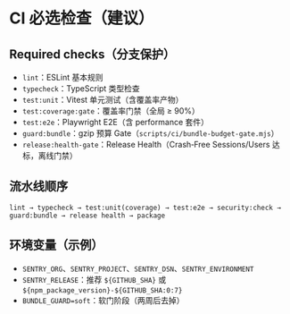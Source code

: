 # CI 必选检查（建议）

## Required checks（分支保护）

- `lint`：ESLint 基本规则
- `typecheck`：TypeScript 类型检查
- `test:unit`：Vitest 单元测试（含覆盖率产物）
- `test:coverage:gate`：覆盖率门禁（全局 ≥ 90%）
- `test:e2e`：Playwright E2E（含 performance 套件）
- `guard:bundle`：gzip 预算 Gate（`scripts/ci/bundle-budget-gate.mjs`）
- `release:health-gate`：Release Health（Crash‑Free Sessions/Users 达标，离线门禁）

## 流水线顺序

`lint → typecheck → test:unit(coverage) → test:e2e → security:check → guard:bundle → release health → package`

## 环境变量（示例）

- `SENTRY_ORG`、`SENTRY_PROJECT`、`SENTRY_DSN`、`SENTRY_ENVIRONMENT`
- `SENTRY_RELEASE`：推荐 `${GITHUB_SHA}` 或 `${npm_package_version}-${GITHUB_SHA:0:7}`
- `BUNDLE_GUARD=soft`：软门阶段（两周后去掉）
